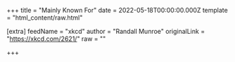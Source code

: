 
+++
title = "Mainly Known For"
date = 2022-05-18T00:00:00.000Z
template = "html_content/raw.html"

[extra]
feedName = "xkcd"
author = "Randall Munroe"
originalLink = "https://xkcd.com/2621/"
raw = ""

+++

